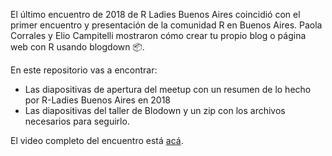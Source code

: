 El último encuentro de 2018 de R Ladies Buenos Aires coincidió con el primer encuentro y presentación de la comunidad R en Buenos Aires. Paola Corrales y Elio Campitelli mostraron cómo crear tu propio blog o página web con R usando blogdown 📦.

En este repositorio vas a encontrar:

- Las diapositivas de apertura del meetup con un resumen de lo hecho por R-Ladies Buenos Aires en 2018
- Las diapositivas del taller de Blodown y un zip con los archivos necesarios para seguirlo.

El video completo del encuentro está [acá](https://youtu.be/KLUkxJCz1ew).
